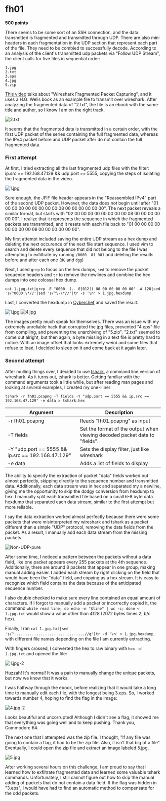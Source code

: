# fh01
 **500 points**

There seems to be some sort of an SSH connection, and the data transmitted is fragmented and transmitted through UDP. There are also mini headers in each fragmentation in the UDP section that represent each part of the file. They need to be combied to successfully decode.
According to an analysis of the client's transmitted udp packets via "Follow UDP Stream", the client calls for five files in sequential order:
```
1.jpg
2.txt
3.eps
4.jpg
5.zip
```

[This video](https://www.youtube.com/watch?v=1gX_-DqGNxA) talks about "Wireshark Fragmented Packet Capturing", and it uses a H.G. Wells book as an example file to transmit over wireshark. After analyzing the fragmented data of "2.txt", the file is an ebook with the same title and author, so I know I am on the right track.

![2.txt](https://i.imgur.com/UvtIsp9.png)

It seems that the fragmented data is transmitted in a certain order, with the first UDP packet of the series containing the full fragmented data, whereas the IPv4 packet before and UDP packet after do not contain the full fragmented data.

### First attempt
At first, I tried extracting all the last fragmented udp files with the filter: ip.src == 192.168.47.129 && udp.port == 5555, copying the steps of isolating the fragmented data in the video.

![1.jpg](https://i.imgur.com/njUD08A.png)

Sure enough, the JFIF file header appears in the "Reassembled IPv4" part of the second UDP packet. However, the data does not begin until after "01 00 00 00 00 00 00 00 00 08 00 00 00 00 00 00". The next packet reveals a similar format, but starts with "02 00 00 00 00 00 00 00 00 08 00 00 00 00 00 00". I realize that it represents the sequence in which the fragmented packets are transmitted, and it resets with each file back to "01 00 00 00 00 00 00 00 00 08 00 00 00 00 00 00".

My first attempt included saving the entire UDP stream as a hex dump and deleting the next occurence of the next file start sequence. I used vim to search and delete every sequence that did not belong to the file I was attempting to exfiltrate by running `/0000  01 001` and deleting the results before and after each one (`dG` and `dgg`)

Next, I used `grep` to focus on the hex dumps, `sed` to remove the packet sequence headers and `tr` to remove the newlines and combine the hex dumps into one colossal hex dump.

`cat 1.jpg.txt|grep -E "0000  (.. 0[012]) 00 00 00 00 00 00" -A 128|sed 's/^0000.\*//'|sed 's/^\-\*//'|tr -s '\n' > 1.jpg.hexdump`

Last, I converted the hexdump in [Cyberchef](https://gchq.github.io/CyberChef/#recipe=From_Hexdump()) and saved the result.

![1.jpg](https://i.imgur.com/2DX0ZHl.jpg)
![4.jpg](https://i.imgur.com/vyr5LQp.jpg)

The images pretty much speak for themselves. There was an issue with my extremely unreliable hack that corrupted the jpg files, prevented "4.eps" file from compiling, and preventing the unarchiving of "5.zip". "2.txt" seemed to come out alright, but then again, a byte missing in a text file is pretty hard to notice. With an image offset that looks extremely weird and some files that refuse to load, I decided to sleep on it and come back at it again later.

### Second attempt

After mulling things over, I decided to use [tshark](https://tshark.dev/), a command line version of wireshark. As it turns out, tshark is better.
Getting familiar with the command arguments took a little while, but after reading man pages and looking at _several_ examples, I created my one-liiner:

`tshark -r fh01.pcapng -T fields -Y "udp.port == 5555 && ip.src == 192.168.47.129" -e data > tshark.hex`

|Argument|Description|
|--|--|
|-r fh01.pcapng|Reads "fh01.pcapng" as input|
|-T fields|Set the format of the output when viewing decoded packet data to "fields".|
|-Y "udp.port == 5555 && ip.src == 192.168.47.129"|Sets the display filter, just like wireshark|
|-e data|Adds a list of fields to display|

The ability to specify the extraction of packet "data" fields worked out almost perfectly, skipping directly to the sequence number and transmitted data. Additionally, each data stream was in hex and separated my a newline, giving me the opportunity to skip the dodgy conversion from hexdump to hex. I manually split each transmitted file based on a small 6-8 byte data hexdump that separated each data stream, similar to the first attempt but more reliable.

I say the data extraction worked almost perfectly because there were some packets that were misinterpreted my wireshark and tshark as a packet different than a simple "UDP" protocol, removing the data fields from the packet. As a result, I manually add each data stream from the missing packets.

![Non-UDP-pure](https://i.imgur.com/WqK5cXR.png)

After some time, I noticed a pattern between the packets without a data field, like one packet appears every 255 packets at the 4th sequence. Additionally, there are around 8 packets that appear in one group, making manual adding easier. I added each stream by right clicking on the field that would have been the "data" field, and copying as a hex stream. It is easy to recognize which field contains the data because of the anticipated sequence number.

I also double checked to make sure every line contained an equal amount of characters. If I forgot to manually add a packet or incorrectly copied it, the command `while read line; do echo -n "$line" | wc -c; done < 1.jpg.txt` would show a value other than 4128 (2072 bytes times 2, b/c hex).

Finally, I ran `cat 1.jpg.txt|sed 's/^................................//g'|tr -d '\n' > 1.jpg.hexdump`, with different file names depending on the file I am currently extracting.

With fingers crossed, I converted the hex to raw binary with `hex -d 1.jpg.txt` and opened the file:

![1.jpg-2](https://i.imgur.com/f78Coxi.jpg)

Huzzah! It's normal! It was a pain to manually change the unique packets, but now we know that it works.

I was halfway through the ebook, before realizing that it would take a long time to manually edit each file, with the longest being 3.eps. So, I worked towards number 4, hoping to find the flag in the image:

![4.jpg-2](https://i.imgur.com/NYrxu5E.jpg)

Looks beautiful and uncorrupted! Although I didn't see a flag, it showed me that everything was going well and to keep pushing. Thank you, Commodore 64.

The next one that I attempted was the zip file. I thought, "If any file was going to contain a flag, it had to be the zip file. Also, it isn't that big of a file". Eventually, I could open the zip file and extract an image labeled 5.jpg.

![5.jpg](https://i.imgur.com/yYhQCAZ.jpg)

After working several hours on this challenge, I am proud to say that I learned how to exfiltrate fragmented data and learned some valuable tshark commands. Unfortunately, I still cannot figure out how to skip the manual adding of packets that do not contain a data field. If the flag was hidden in "3.eps", I would have had to find an automatic method to compensate for the odd packets.
